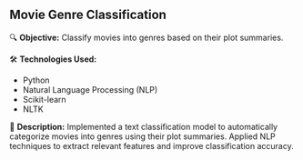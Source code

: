 ## Movie Genre Classification

🔍 **Objective:** Classify movies into genres based on their plot summaries.

🛠 **Technologies Used:**
- Python
- Natural Language Processing (NLP)
- Scikit-learn
- NLTK

📝 **Description:**
Implemented a text classification model to automatically categorize movies into genres using their plot summaries. Applied NLP techniques to extract relevant features and improve classification accuracy.


